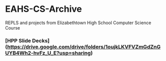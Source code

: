 # EAHS-CS-Archive
REPLS and projects from Elizabethtown High School Computer Science Course

### [HPP Slide Decks] (https://drive.google.com/drive/folders/1oujkLKVFVZmGdZnGUYB4Wh2-hvFz_U_E?usp=sharing)
